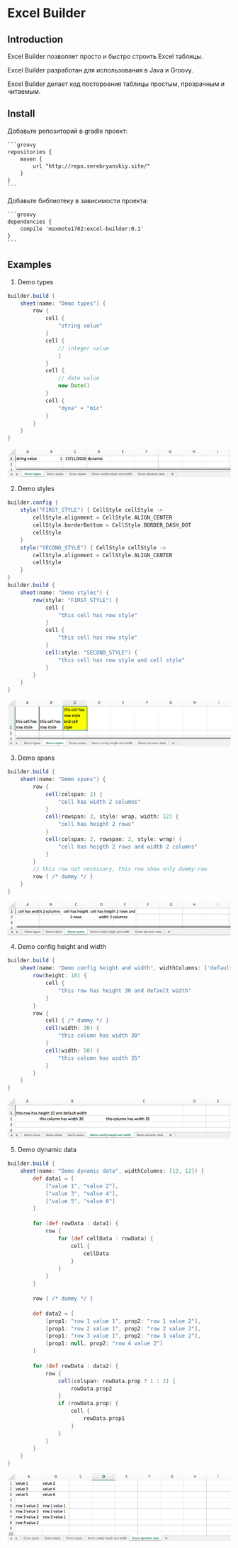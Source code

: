 # Excel Builder

## Introduction

Excel Builder позволяет просто и быстро строить Excel таблицы. 

Excel Builder разработан для использования в Java и Groovy.

Excel Builder делает код постороения таблицы простым, прозрачным и читаемым. 

## Install

Добавьте репозиторий в gradle проект:

    ```groovy
    repositories {
        maven {
            url "http://repo.serebryanskiy.site/"
        }
    }
    ```

Добавьте библиотеку в зависимости проекта:

    ```groovy
    dependencies {
        compile 'maxmoto1702:excel-builder:0.1'
    }
    ```

## Examples

1. Demo types

```groovy
builder.build {
    sheet(name: "Demo types") {
        row {
            cell {
                "string value"
            }
            cell {
                // integer value
                1
            }
            cell {
                // date value
                new Date()
            }
            cell {
                "dyna" + "mic"
            }
        }
    }
}
```

![Demo types](example-1.png)

2. Demo styles

```groovy
builder.config {
    style("FIRST_STYLE") { CellStyle cellStyle ->
        cellStyle.alignment = CellStyle.ALIGN_CENTER
        cellStyle.borderBottom = CellStyle.BORDER_DASH_DOT
        cellStyle
    }
    style("SECOND_STYLE") { CellStyle cellStyle ->
        cellStyle.alignment = CellStyle.ALIGN_CENTER
        cellStyle
    }
}
builder.build {
    sheet(name: "Demo styles") {
        row(style: "FIRST_STYLE") {
            cell {
                "this cell has row style"
            }
            cell {
                "this cell has row style"
            }
            cell(style: "SECOND_STYLE") {
                "this cell has row style and cell style"
            }
        }
    }
}
```

![Demo types](example-2.png)

3. Demo spans

```groovy
builder.build {
    sheet(name: "Demo spans") {
        row {
            cell(colspan: 2) {
                "cell has width 2 columns"
            }
            cell(rowspan: 2, style: wrap, width: 12) {
                "cell has height 2 rows"
            }
            cell(colspan: 2, rowspan: 2, style: wrap) {
                "cell has heigth 2 rows and width 2 columns"
            }
        }
        // this row not necessary, this row show only dummy-row
        row { /* dummy */ }
    }
}
```

![Demo types](example-3.png)

4. Demo config height and width

```groovy
builder.build {
    sheet(name: "Demo config height and width", widthColumns: ['default', 25, 30]) {
        row(height: 10) {
            cell {
                "this row has height 30 and default width"
            }
        }
        row {
            cell { /* dummy */ }
            cell(width: 30) {
                "this column has width 30"
            }
            cell(width: 50) {
                "this column has width 35"
            }
        }
    }
}
```

![Demo types](example-4.png)

5. Demo dynamic data

```groovy
builder.build {
    sheet(name: "Demo dynamic data", widthColumns: [12, 12]) {
        def data1 = [
            ["value 1", "value 2"],
            ["value 3", "value 4"],
            ["value 5", "value 6"]
        ]
        
        for (def rowData : data1) {
            row {
                for (def cellData : rowData) {
                    cell {
                        cellData
                    }
                }
            }
        }
        
        row { /* dummy */ }
        
        def data2 = [
            [prop1: "row 1 value 1", prop2: "row 1 value 2"],
            [prop1: "row 2 value 1", prop2: "row 2 value 2"],
            [prop1: "row 3 value 1", prop2: "row 3 value 2"],
            [prop1: null, prop2: "row 4 value 2"]
        ]
        
        for (def rowData : data2) {
            row {
                cell(colspan: rowData.prop ? 1 : 2) {
                    rowData.prop2
                }
                if (rowData.prop) {
                    cell {
                        rowData.prop1
                    }
                }
            }
        }
    }
}
```

![Demo Demo dynamic data](example-5.png)
